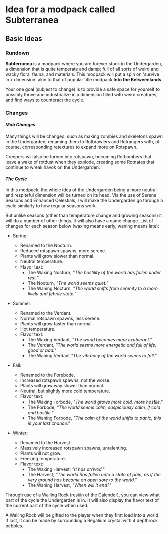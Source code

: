 # Idea for a modpack called Subterranea
## Basic Ideas
### Rundown
**Subterranea** is a modpack where you are forever stuck in the Undergarden, a dimension that is quite temperate and damp; full of all sorts of weird and wacky flora, fauna, and materials. This modpack will put a spin on 'survive in *x* dimension' akin to that of popular title modpack **Into the Betweenlands**.

Your one goal (subject to change) is to provide a safe space for yourself to possibly thrive and industrialize in a dimension filled with weird creatures, and find ways to counteract the cycle.

### Changes
#### *Mob Changes*
Many things will be changed, such as making zombies and skeletons spawn in the Undergarden; renaming them to Rotbrawlers and Rotrangers with, of course, corresponding retextures to expand more on Rotspawn.

Creepers will also be turned into rotspawn, becoming Rotbombers that leave a wake of rotdust when they explode, creating some Rotnates that continue to wreak havok on the Undergarden.

#### *The Cycle*
In this modpack, the whole idea of the Undergarden being a more neutral and respiteful dimension will be turned on its head. Via the use of Serene Seasons and Enhanced Celestials, I will make the Undergarden go through a cycle similarly to how regular seasons work. 

But unlike seasons (other than temperature change and growing seasons) it will do a number of other things. It will also have a name change. List of changes for each season below (waxing means early, waning means late):
- Spring:
    - Renamed to the Nocturn.
    - Reduced rotspawn spawns, more serene.
    - Plants will grow slower than normal.
    - Neutral temperature.
    - Flavor text:
        - The Waxing Nocturn, *"The hostility of the world has fallen under rest."*
        - The Nocturn, *"The world seems quiet."*
        - The Waning Nocturn, *"The world shifts from serenity to a more lively and febrile state."*

- Summer:
    - Renamed to the Verdant.
    - Normal rotspawn spawns, less serene.
    - Plants will grow faster than normal.
    - Hot temperature.
    - Flavor text:
        - The Waxing Verdant, *"The world becomes more exuberant."*
        - The Verdant, *"The world seems more energetic and full of life, good or bad."*
        - The Waning Verdant *"The vibrancy of the world seems to fall."*

- Fall:
    - Renamed to the Forebode.
    - Increased rotspawn spawns, not the worse.
    - Plants will grow way slower than normal.
    - Neutral, but slightly more cold temperature.
    - Flavor text:
        - The Waxing Forbode, *"The world grows more cold, more hostile."*
        - The Forbode, *"The world seems calm, suspiciously calm, if cold and hostile."*
        - The Waning Forbode, *"The calm of the world shifts to panic, this is your last chance."*

- Winter:
    - Renamed to the Harvest.
    - Massively increased rotspawn spawns, unrelenting.
    - Plants will not grow.
    - Freezing temperature.
    - Flavor text:
        - The Waxing Harvest, *"It has arrived."*
        - The Harvest, *"The world has fallen unto a state of pain, as if the very ground has become an open sore to the world."*
        - The Waning Harvest, *"When will it end?"*

Through use of a Wailing Rock (reskin of the Calender), you can view what part of the cycle the Undergarden is in. It will also display the flavor text of the current part of the cycle when used.

A Wailing Rock will be gifted to the player when they first load into a world. If lost, it can be made by surrounding a Regalium crystal with 4 depthrock pebbles.
